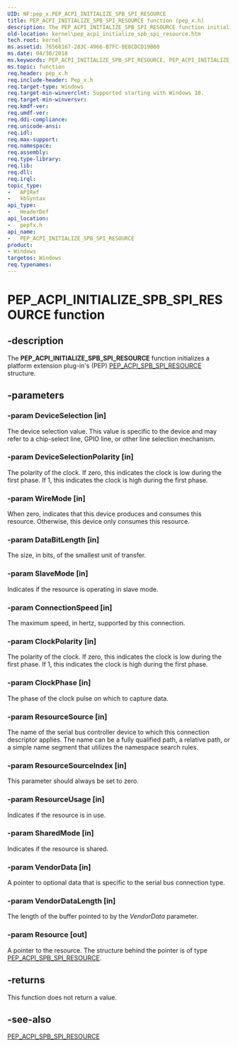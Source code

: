 ```yaml
---
UID: NF:pep_x.PEP_ACPI_INITIALIZE_SPB_SPI_RESOURCE
title: PEP_ACPI_INITIALIZE_SPB_SPI_RESOURCE function (pep_x.h)
description: The PEP_ACPI_INITIALIZE_SPB_SPI_RESOURCE function initializes a platform extension plug-in's (PEP) PEP_ACPI_SPB_SPI_RESOURCE structure.
old-location: kernel\pep_acpi_initialize_spb_spi_resource.htm
tech.root: kernel
ms.assetid: 76568167-283C-4966-B7FC-0E8CDCD19B60
ms.date: 04/30/2018
ms.keywords: PEP_ACPI_INITIALIZE_SPB_SPI_RESOURCE, PEP_ACPI_INITIALIZE_SPB_SPI_RESOURCE function [Kernel-Mode Driver Architecture], kernel.pep_acpi_initialize_spb_spi_resource, pepfx/PEP_ACPI_INITIALIZE_SPB_SPI_RESOURCE
ms.topic: function
req.header: pep_x.h
req.include-header: Pep_x.h
req.target-type: Windows
req.target-min-winverclnt: Supported starting with Windows 10.
req.target-min-winversvr: 
req.kmdf-ver: 
req.umdf-ver: 
req.ddi-compliance: 
req.unicode-ansi: 
req.idl: 
req.max-support: 
req.namespace: 
req.assembly: 
req.type-library: 
req.lib: 
req.dll: 
req.irql: 
topic_type:
-	APIRef
-	kbSyntax
api_type:
-	HeaderDef
api_location:
-	pepfx.h
api_name:
-	PEP_ACPI_INITIALIZE_SPB_SPI_RESOURCE
product:
- Windows
targetos: Windows
req.typenames: 
---
```


# PEP_ACPI_INITIALIZE_SPB_SPI_RESOURCE function


## -description


The <b>PEP_ACPI_INITIALIZE_SPB_SPI_RESOURCE</b> function initializes a platform extension plug-in's (PEP) <a href="https://msdn.microsoft.com/library/windows/hardware/mt186696">PEP_ACPI_SPB_SPI_RESOURCE</a> structure.


## -parameters




### -param DeviceSelection [in]

The device selection value. This value is
specific to the device and may refer to a chip-select line, GPIO
line, or other line selection mechanism.


### -param DeviceSelectionPolarity [in]

The polarity of the clock. If zero, this indicates the
clock is low during the first phase. If 1, this indicates the
clock is high during the first phase.


### -param WireMode [in]

When zero, indicates that this device produces and consumes this resource. Otherwise, this device only consumes this resource.


### -param DataBitLength [in]

The size, in bits, of the smallest unit of transfer.


### -param SlaveMode [in]

Indicates if the resource is operating in slave mode.


### -param ConnectionSpeed [in]

The maximum speed, in hertz, supported by this connection.


### -param ClockPolarity [in]

The polarity of the clock. If zero, this indicates the
clock is low during the first phase. If 1, this indicates the
clock is high during the first phase.


### -param ClockPhase [in]

The phase of the clock pulse on which to capture data.


### -param ResourceSource [in]

The name of the serial bus controller device to which this
connection descriptor applies. The name can be a fully
qualified path, a relative path, or a simple name segment
that utilizes the namespace search rules.


### -param ResourceSourceIndex [in]

This parameter should always be set to zero.


### -param ResourceUsage [in]

Indicates if the resource is in use.


### -param SharedMode [in]

Indicates if the resource is shared.


### -param VendorData [in]

A pointer to optional data that is specific to the serial bus connection type.


### -param VendorDataLength [in]

The length of the buffer pointed to by the <i>VendorData</i> parameter.


### -param Resource [out]

A pointer to the resource. The structure behind the pointer is of type <a href="https://msdn.microsoft.com/library/windows/hardware/mt186696">PEP_ACPI_SPB_SPI_RESOURCE</a>.


## -returns



This function does not return a value.




## -see-also




<a href="https://msdn.microsoft.com/library/windows/hardware/mt186696">PEP_ACPI_SPB_SPI_RESOURCE</a>
 

 

